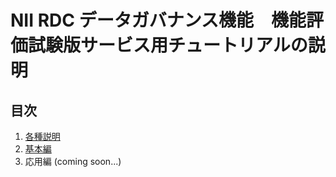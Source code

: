 # NII RDC データガバナンス機能　機能評価試験版サービス用チュートリアルの説明

## 目次

1. [各種説明](./01_overview/top.md)
1. [基本編](./02_basic/top.md)
1. 応用編 (coming soon...)
